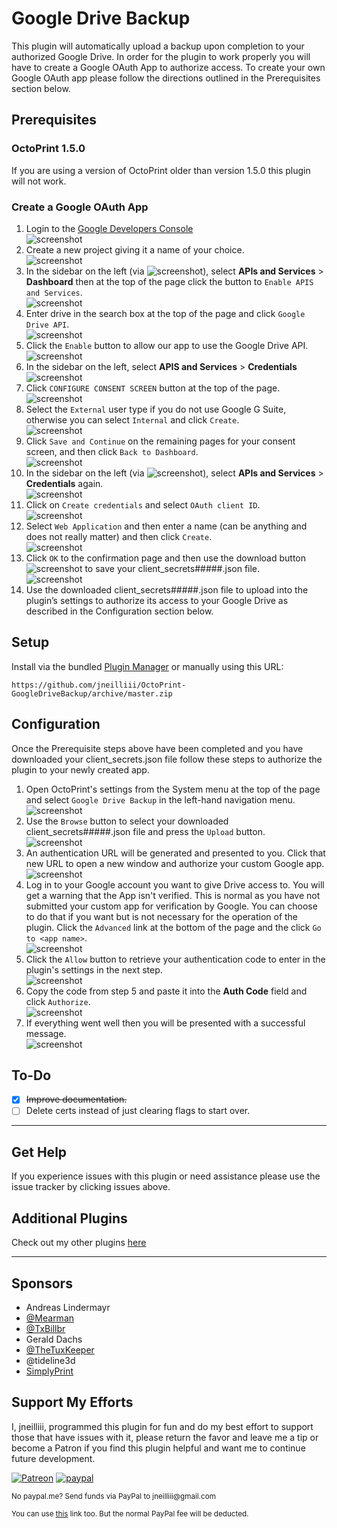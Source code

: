 # Google Drive Backup

This plugin will automatically upload a backup upon completion to your authorized Google Drive. In order for the plugin to work properly you will have to create a Google OAuth App to authorize access. To create your own Google OAuth app please follow the directions outlined in the Prerequisites section below.

## Prerequisites

### OctoPrint 1.5.0
If you are using a version of OctoPrint older than version 1.5.0 this plugin will not work.

### Create a Google OAuth App
1.	Login to the [Google Developers Console](https://cloud.google.com/console) <br>
![screenshot](screenshots/settings_step1.png)
2.	Create a new project giving it a name of your choice. <br>
![screenshot](screenshots/settings_step2.png)
3.	In the sidebar on the left (via ![screenshot](screenshots/settings_menu.png)), select **APIs and Services** > **Dashboard** then at the top of the page click the button to `Enable APIS and Services`. <br>
![screenshot](screenshots/settings_step3.png)
4.	Enter drive in the search box at the top of the page and click `Google Drive API`. <br>
![screenshot](screenshots/settings_step4.png)
5.	Click the `Enable` button to allow our app to use the Google Drive API. <br>
![screenshot](screenshots/settings_step5.png)
6.	In the sidebar on the left, select **APIS and Services** > **Credentials** <br>
![screenshot](screenshots/settings_step6.png)
7.	Click `CONFIGURE CONSENT SCREEN` button at the top of the page. <br>
![screenshot](screenshots/settings_step7.png)
8.	Select the `External` user type if you do not use Google G Suite, otherwise you can select `Internal` and click `Create`. <br>
![screenshot](screenshots/settings_step8.png)
9.	Click `Save and Continue` on the remaining pages for your consent screen, and then click `Back to Dashboard`. <br>
![screenshot](screenshots/settings_step9.png)
10.	In the sidebar on the left (via ![screenshot](screenshots/settings_menu.png)), select **APIs and Services** > **Credentials** again. <br>
![screenshot](screenshots/settings_step10.png)
11.	Click on `Create credentials` and select `OAuth client ID`. <br>
![screenshot](screenshots/settings_step11.png)
12.	Select `Web Application` and then enter a name (can be anything and does not really matter) and then click `Create`. <br>
![screenshot](screenshots/settings_step12.png)
13.	Click `OK` to the confirmation page and then use the download button ![screenshot](screenshots/settings_download.png) to save your client_secrets#####.json file. <br>
![screenshot](screenshots/settings_step13.png)
14.	Use the downloaded client_secrets#####.json file to upload into the plugin’s settings to authorize its access to your Google Drive as described in the Configuration section below.

## Setup

Install via the bundled [Plugin Manager](https://docs.octoprint.org/en/master/bundledplugins/pluginmanager.html)
or manually using this URL:

    https://github.com/jneilliii/OctoPrint-GoogleDriveBackup/archive/master.zip

## Configuration
Once the Prerequisite steps above have been completed and you have downloaded your client_secrets.json file follow these steps to authorize the plugin to your newly created app.

1. Open OctoPrint's settings from the System menu at the top of the page and select `Google Drive Backup` in the left-hand navigation menu. <br>
![screenshot](screenshots/configuration_step1.png)
2. Use the `Browse` button to select your downloaded client_secrets#####.json file and press the `Upload` button. <br>
![screenshot](screenshots/configuration_step2.png)
3. An authentication URL will be generated and presented to you. Click that new URL to open a new window and authorize your custom Google app. <br>
![screenshot](screenshots/configuration_step3.png)
4. Log in to your Google account you want to give Drive access to. You will get a warning that the App isn't verified. This is normal as you have not submitted your custom app for verification by Google. You can choose to do that if you want but is not necessary for the operation of the plugin. Click the `Advanced` link at the bottom of the page and the click `Go to <app name>`. <br>
![screenshot](screenshots/configuration_step4.png)
5. Click the `Allow` button to retrieve your authentication code to enter in the plugin's settings in the next step. <br>
![screenshot](screenshots/configuration_step5.png)
6. Copy the code from step 5 and paste it into the **Auth Code** field and click `Authorize`. <br>
![screenshot](screenshots/configuration_step6.png)
7. If everything went well then you will be presented with a successful message. <br>
![screenshot](screenshots/configuration_step7.png)

## To-Do

- [X] ~~Improve documentation.~~
- [ ] Delete certs instead of just clearing flags to start over.

---

## Get Help

If you experience issues with this plugin or need assistance please use the issue tracker by clicking issues above.

## Additional Plugins

Check out my other plugins [here](https://plugins.octoprint.org/by_author/#jneilliii)

---

## Sponsors
- Andreas Lindermayr
- [@Mearman](https://github.com/Mearman)
- [@TxBillbr](https://github.com/TxBillbr)
- Gerald Dachs
- [@TheTuxKeeper](https://github.com/thetuxkeeper)
- @tideline3d
- [SimplyPrint](https://simplyprint.dk/)

## Support My Efforts
I, jneilliii, programmed this plugin for fun and do my best effort to support those that have issues with it, please return the favor and leave me a tip or become a Patron if you find this plugin helpful and want me to continue future development.

[![Patreon](screenshots/patreon-with-text-new.png)](https://www.patreon.com/jneilliii) [![paypal](screenshots/paypal-with-text.png)](https://paypal.me/jneilliii)

<small>No paypal.me? Send funds via PayPal to jneilliii&#64;gmail&#46;com

You can use [this](https://www.paypal.com/cgi-bin/webscr?cmd=_xclick&business=jneilliii@gmail.com) link too. But the normal PayPal fee will be deducted.
</small>








